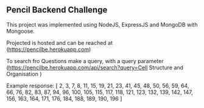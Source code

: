 ## Pencil Backend Challenge

This project was implemented using NodeJS, ExpressJS and MongoDB with Mongoose.

Projected is hosted and can be reached at (https://pencilbe.herokuapp.com)

To search fro Questions make a query, with a query parameter (https://pencilbe.herokuapp.com/api/search?query=Cell Structure and Organisation
)

Example response: [
2,
3,
7,
8,
11,
15,
19,
21,
23,
41,
45,
48,
50,
56,
59,
64,
66,
76,
82,
83,
87,
94,
96,
100,
105,
115,
117,
118,
121,
123,
132,
139,
142,
147,
156,
163,
164,
171,
176,
184,
188,
189,
190,
196
]
